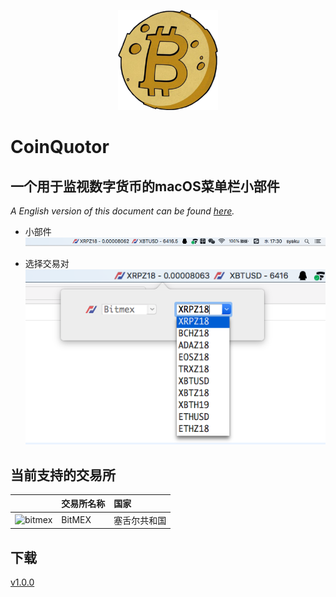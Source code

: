 <p align="center">
  <img height="160" src="Images/CoinQuotor.png" />
</p>

# CoinQuotor

## 一个用于监视数字货币的macOS菜单栏小部件

*A English version of this document can be found [here](README.md).*

- 小部件
![Alt text](Images/1.png "widget")

- 选择交易对
![Alt text](Images/2.png "Select CryptoCurrency")


## 当前支持的交易所

|  | 交易所名称 | 国家 |
| :--- | :--- | :--- |
| ![bitmex](https://user-images.githubusercontent.com/1294454/27766319-f653c6e6-5ed4-11e7-933d-f0bc3699ae8f.jpg) | BitMEX | 塞舌尔共和国 |

## 下载

[v1.0.0](https://github.com/zlq4863947/CoinQuotor/releases/download/v1.0.0/CoinQuotor-v1.0.0.pkg)